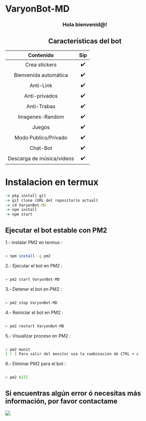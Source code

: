 # VaryonBot-MD
<div align="center"><h3> Hola bienvenid@! </h3>
  
## Características del bot 
|  Contenido  |                                           Sip |
| :---------------------------------------------: | :-----------: |
| Crea stickers|✔️|
| Bienvenida automática|✔️|
| Anti-Link|✔️|
| Anti-privados|✔️|
| Anti-Trabas|✔️|
| Imagenes-Random|✔️|
| Juegos|✔️|
| Modo Publico/Privado|✔️|
| Chat-Bot|✔️|
| Descarga de música/videos|✔️|

</div>

# Instalacion en termux
```cmd
-> pkg install git
-> git clone (URL del repositorio actual)
-> cd VaryonBot-MD
-> npm install
-> npm start
```
## Ejecutar el bot estable con PM2

1.- instalar PM2 en termux :
```bash

> npm install -g pm2
```  

2.- Ejecutar el bot en PM2 :
```bash 

> pm2 start VaryonBot-MD
```
3.- Detener el bot en PM2 :
```bash 

> pm2 stop VaryonBot-MD
```
4.- Reiniciar el bot en PM2 :
```bash 

> pm2 restart VaryonBot-MD
```
5.- Visualizar proceso en PM2 :
```bash 

> pm2 monit
[ ! ] Para salir del monitor usa la combinación de CTRL + c
```

6.- Eliminar PM2 para el bot :
```bash

> pm2 kill
```

## Si encuentras algún error ó necesitas más información, por favor contactame
<a href="https://wa.me/573245088667?text=Wenas...+me+ayudas+con+el+bot+multidevice+:)"><img src="https://img.shields.io/badge/WhatsApp-25D366?style=for-the-badge&logo=whatsapp&logoColor=white" />

</div>
